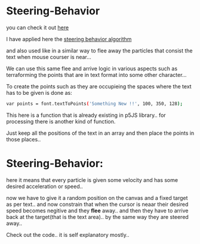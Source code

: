 # Steering-Behavior
you can check it out [here](https://manojtummala.github.io/Steering-Behavior/)

I have applied here the [steering behavior algorithm](http://www.red3d.com/cwr/steer/) 

and also used like in a similar way to flee away the particles that consist the text when mouse courser is near...

We can use this same flee and arrive logic in various aspects such as terraforming the points that are in text format into some other character...

To create the points such as they are occupieing the spaces where the text has to be given is done as:
```bash
var points = font.textToPoints('Something New !!', 100, 350, 128);
```
This here is a function that is already existing in p5JS library.. for processing there is another kind of function.

Just keep all the positions of the text in an array and then place the points in those places..

# Steering-Behavior: 
here it means that every particle is given some velocity and has some desired acceleration or speed.. 
        
   now we have to give it a random position on the canvas and a fixed target as per text..
   and now constrain that when the cursor is neaar their desired speed becomes negitive and they **flee** away..
   and then they have to arrive back at the target(that is the text area).. by the same way they are steered away..
  
Check out the code.. it is self explanatory mostly.. 
